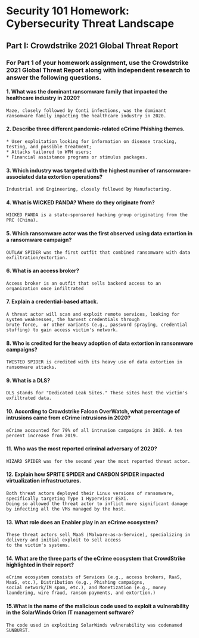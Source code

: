 # Security 101 Homework: Cybersecurity Threat Landscape
## Part I: Crowdstrike 2021 Global Threat Report
### For Part 1 of your homework assignment, use the Crowdstrike 2021 Global Threat Report along with independent research to answer the following questions.
#### **1. What was the dominant ransomware family that impacted the healthcare industry in 2020?**
```
Maze, closely followed by Conti infections, was the dominant ransomware family impacting the healthcare industry in 2020.
```
#### **2. Describe three different pandemic-related eCrime Phishing themes.**
```
* User exploitation looking for information on disease tracking, testing, and possible treatment;
* Attacks tailored to WFH users;
* Financial assistance programs or stimulus packages.
```
#### **3. Which industry was targeted with the highest number of ransomware-associated data extortion operations?**
```
Industrial and Engineering, closely followed by Manufacturing.
```
#### **4. What is WICKED PANDA? Where do they originate from?**
```
WICKED PANDA is a state-sponsored hacking group originating from the PRC (China).
```
#### **5. Which ransomware actor was the first observed using data extortion in a ransomware campaign?**
```
OUTLAW SPIDER was the first outfit that combined ransomware with data exfiltration/extortion.
```
#### **6. What is an access broker?**
```
Access broker is an outfit that sells backend access to an organization once infiltrated
```
#### **7. Explain a credential-based attack.**
```
A threat actor will scan and exploit remote services, looking for system weaknesses, the harvest credentials through 
brute force,  or other variants (e.g., password spraying, credential stuffing) to gain access victim's network.
```
#### **8. Who is credited for the heavy adoption of data extortion in ransomware campaigns?**
```
TWISTED SPIDER is credited with its heavy use of data extortion in ransomware attacks.
```
#### **9. What is a DLS?**
```
DLS stands for "Dedicated Leak Sites." These sites host the victim's exfiltrated data.
```
#### **10. According to Crowdstrike Falcon OverWatch, what percentage of intrusions came from eCrime intrusions in 2020?**
```
eCrime accounted for 79% of all intrusion campaigns in 2020. A ten percent increase from 2019.
```
#### **11. Who was the most reported criminal adversary of 2020?**
```
WIZARD SPIDER was for the second year the most reported threat actor.
```
#### **12. Explain how SPRITE SPIDER and CARBON SPIDER impacted virtualization infrastructures.**
```
Both threat actors deployed their Linux versions of ransomware, specifically targeting Type 1 Hypervisor ESXi. 
Doing so allowed the threat actor to inflict more significant damage by infecting all the VMs managed by the host.
```
#### **13. What role does an Enabler play in an eCrime ecosystem?**
```
These threat actors sell MaaS (Malware-as-a-Service), specializing in delivery and initial exploit to sell access
to the victim's systems.
```
#### **14. What are the three parts of the eCrime ecosystem that CrowdStrike highlighted in their report?**
```
eCrime ecosystem consists of Services (e.g., access brokers, RaaS, MaaS, etc.), Distribution (e.g., Phishing campaigns, 
social network/IM spam, etc.), and Monetization (e.g., money laundering, wire fraud, ransom payments, and extortion.)
```	
#### **15.What is the name of the malicious code used to exploit a vulnerability in the SolarWinds Orion IT management software?**
```
The code used in exploiting SolarWinds vulnerability was codenamed SUNBURST.
```
